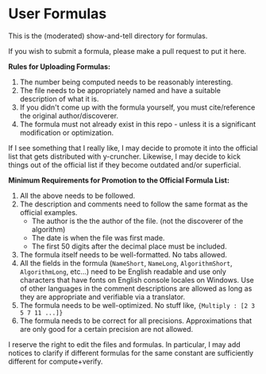 # User Formulas

This is the (moderated) show-and-tell directory for formulas.

If you wish to submit a formula, please make a pull request to put it here.


**Rules for Uploading Formulas:**

1. The number being computed needs to be reasonably interesting.
2. The file needs to be appropriately named and have a suitable description of what it is.
3. If you didn't come up with the formula yourself, you must cite/reference the original author/discoverer.
4. The formula must not already exist in this repo - unless it is a significant modification or optimization.

If I see something that I really like, I may decide to promote it into the official list that gets distributed with y-cruncher.
Likewise, I may decide to kick things out of the official list if they become outdated and/or superficial.

**Minimum Requirements for Promotion to the Official Formula List:**
1. All the above needs to be followed.
2. The description and comments need to follow the same format as the official examples.
   - The author is the the author of the file. (not the discoverer of the algorithm)
   - The date is when the file was first made.
   - The first 50 digits after the decimal place must be included.
3. The formula itself needs to be well-formatted. No tabs allowed.
4. All the fields in the formula (`NameShort`, `NameLong`, `AlgorithmShort`, `AlgorithmLong`, etc...) need to be English readable and use only characters that have fonts on English console locales on Windows.
Use of other languages in the comment descriptions are allowed as long as they are appropriate and verifiable via a translator.
5. The formula needs to be well-optimized. No stuff like, `{Multiply : [2 3 5 7 11 ...]}`
6. The formula needs to be correct for all precisions. Approximations that are only good for a certain precision are not allowed.

I reserve the right to edit the files and formulas.
In particular, I may add notices to clarify if different formulas for the same constant are sufficiently different for compute+verify.
